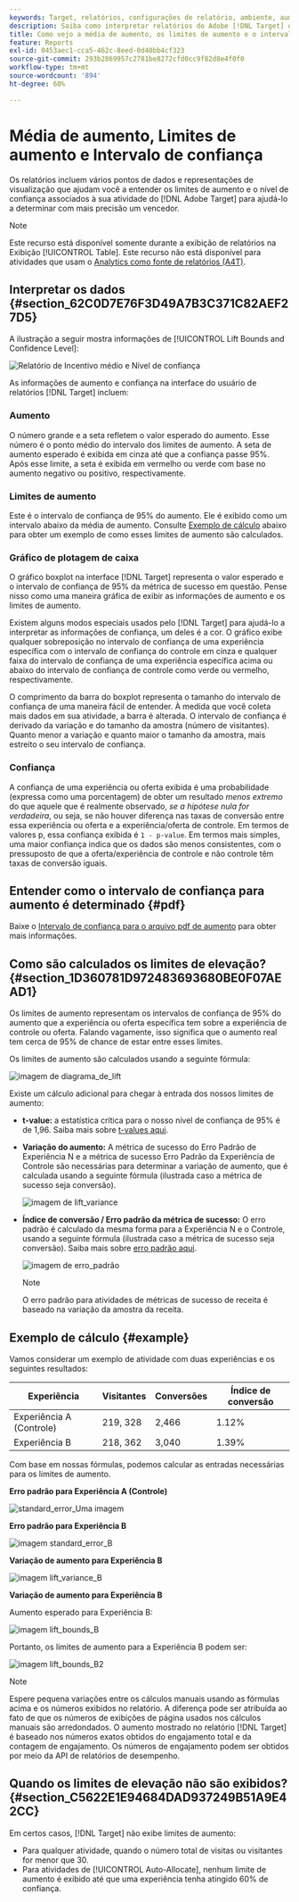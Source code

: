 ```yaml
---
keywords: Target, relatórios, configurações de relatório, ambiente, aumento, limite de incentivo, variação, confiança, controle
description: Saiba como interpretar relatórios do Adobe [!DNL Target] que incluem pontos de dados e representações de visualização para ajudá-lo a entender os limites de aumento e o nível de confiança de suas atividades.
title: Como vejo a média de aumento, os limites de aumento e o intervalo de confiança?
feature: Reports
exl-id: 0453aec1-cca5-462c-8eed-0d40bb4cf323
source-git-commit: 293b2869957c2781be8272cfd0cc9f82d8e4f0f0
workflow-type: tm+mt
source-wordcount: '894'
ht-degree: 60%

---
```


# Média de aumento, Limites de aumento e Intervalo de confiança

Os relatórios incluem vários pontos de dados e representações de visualização que ajudam você a entender os limites de aumento e o nível de confiança associados à sua atividade do [!DNL Adobe Target] para ajudá-lo a determinar com mais precisão um vencedor.

>[!NOTE]
>
>Este recurso está disponível somente durante a exibição de relatórios na Exibição [!UICONTROL Table]. Este recurso não está disponível para atividades que usam o [Analytics como fonte de relatórios (A4T)](/help/main/c-integrating-target-with-mac/a4t/a4t.md#concept_7540C8C04259434AB6EE33B09F47A1DE).

## Interpretar os dados {#section_62C0D7E76F3D49A7B3C371C82AEF27D5}

A ilustração a seguir mostra informações de [!UICONTROL Lift Bounds and Confidence Level]:

![Relatório de Incentivo médio e Nível de confiança](/help/main/c-reports/c-report-settings/assets/lift-screenshot-new.png)

As informações de aumento e confiança na interface do usuário de relatórios [!DNL Target] incluem:

### Aumento

O número grande e a seta refletem o valor esperado do aumento. Esse número é o ponto médio do intervalo dos limites de aumento. A seta de aumento esperado é exibida em cinza até que a confiança passe 95%. Após esse limite, a seta é exibida em vermelho ou verde com base no aumento negativo ou positivo, respectivamente.

### Limites de aumento

Este é o intervalo de confiança de 95% do aumento. Ele é exibido como um intervalo abaixo da média de aumento. Consulte [Exemplo de cálculo](#example) abaixo para obter um exemplo de como esses limites de aumento são calculados.

### Gráfico de plotagem de caixa

O gráfico boxplot na interface [!DNL Target] representa o valor esperado e o intervalo de confiança de 95% da métrica de sucesso em questão. Pense nisso como uma maneira gráfica de exibir as informações de aumento e os limites de aumento.

Existem alguns modos especiais usados pelo [!DNL Target] para ajudá-lo a interpretar as informações de confiança, um deles é a cor. O gráfico exibe qualquer sobreposição no intervalo de confiança de uma experiência específica com o intervalo de confiança do controle em cinza e qualquer faixa do intervalo de confiança de uma experiência específica acima ou abaixo do intervalo de confiança de controle como verde ou vermelho, respectivamente.

O comprimento da barra do boxplot representa o tamanho do intervalo de confiança de uma maneira fácil de entender. À medida que você coleta mais dados em sua atividade, a barra é alterada. O intervalo de confiança é derivado da variação e do tamanho da amostra (número de visitantes). Quanto menor a variação e quanto maior o tamanho da amostra, mais estreito o seu intervalo de confiança.

### Confiança

A confiança de uma experiência ou oferta exibida é uma probabilidade (expressa como uma porcentagem) de obter um resultado _menos extremo_ do que aquele que é realmente observado, _se a hipótese nula for verdadeira_, ou seja, se não houver diferença nas taxas de conversão entre essa experiência ou oferta e a experiência/oferta de controle. Em termos de valores p, essa confiança exibida é `1 - p-value`. Em termos mais simples, uma maior confiança indica que os dados são menos consistentes, com o pressuposto de que a oferta/experiência de controle e não controle têm taxas de conversão iguais.

## Entender como o intervalo de confiança para aumento é determinado {#pdf}

Baixe o [Intervalo de confiança para o arquivo pdf de aumento](/help/main/assets/confidence_interval_lift.pdf) para obter mais informações.

## Como são calculados os limites de elevação? {#section_1D360781D972483693680BE0F07AEAD1}

Os limites de aumento representam os intervalos de confiança de 95% do aumento que a experiência ou oferta específica tem sobre a experiência de controle ou oferta. Falando vagamente, isso significa que o aumento real tem cerca de 95% de chance de estar entre esses limites.

Os limites de aumento são calculados usando a seguinte fórmula:

![imagem de diagrama_de_lift](assets/lift_diagram.png)

Existe um cálculo adicional para chegar à entrada dos nossos limites de aumento:

* **t-value:** a estatística crítica para o nosso nível de confiança de 95% é de 1,96. Saiba mais sobre [t-values aqui](https://en.wikipedia.org/wiki/T-statistic).
* **Variação do aumento:** A métrica de sucesso do Erro Padrão de Experiência N e a métrica de sucesso Erro Padrão da Experiência de Controle são necessárias para determinar a variação de aumento, que é calculada usando a seguinte fórmula (ilustrada caso a métrica de sucesso seja conversão).

  ![imagem de lift_variance](assets/lift_variance.png)

* **Índice de conversão / Erro padrão da métrica de sucesso:** O erro padrão é calculado da mesma forma para a Experiência N e o Controle, usando a seguinte fórmula (ilustrada caso a métrica de sucesso seja conversão). Saiba mais sobre [erro padrão aqui](https://en.wikipedia.org/wiki/Standard_error).

  ![imagem de erro_padrão](assets/standard_error.png)

  >[!NOTE]
  >
  >O erro padrão para atividades de métricas de sucesso de receita é baseado na variação da amostra da receita.

## Exemplo de cálculo {#example}

Vamos considerar um exemplo de atividade com duas experiências e os seguintes resultados:

| Experiência | Visitantes | Conversões | Índice de conversão |
|--- |--- |--- |--- |
| Experiência A (Controle) | 219, 328 | 2,466 | 1.12% |
| Experiência B | 218, 362 | 3,040 | 1.39% |

Com base em nossas fórmulas, podemos calcular as entradas necessárias para os limites de aumento.

**Erro padrão para Experiência A (Controle)**

![standard_error_Uma imagem](assets/standard_error_A.png)

**Erro padrão para Experiência B**

![imagem standard_error_B](assets/standard_error_B.png)

**Variação de aumento para Experiência B**

![imagem lift_variance_B](assets/lift_variance_B.png)

**Variação de aumento para Experiência B**

Aumento esperado para Experiência B:

![imagem lift_bounds_B](assets/lift_bounds_B.png)

Portanto, os limites de aumento para a Experiência B podem ser:

![imagem lift_bounds_B2](assets/lift_bounds_B2.png)

>[!NOTE]
>
>Espere pequena variações entre os cálculos manuais usando as fórmulas acima e os números exibidos no relatório. A diferença pode ser atribuída ao fato de que os números de exibições de página usados nos cálculos manuais são arredondados. O aumento mostrado no relatório [!DNL Target] é baseado nos números exatos obtidos do engajamento total e da contagem de engajamento. Os números de engajamento podem ser obtidos por meio da API de relatórios de desempenho.

## Quando os limites de elevação não são exibidos? {#section_C5622E1E94684DAD937249B51A9E42CC}

Em certos casos, [!DNL Target] não exibe limites de aumento:

* Para qualquer atividade, quando o número total de visitas ou visitantes for menor que 30.
* Para atividades de [!UICONTROL Auto-Allocate], nenhum limite de aumento é exibido até que uma experiência tenha atingido 60% de confiança.
